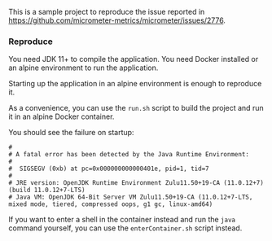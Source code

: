 This is a sample project to reproduce the issue reported in https://github.com/micrometer-metrics/micrometer/issues/2776.

### Reproduce
You need JDK 11+ to compile the application.
You need Docker installed or an alpine environment to run the application.

Starting up the application in an alpine environment is enough to reproduce it.

As a convenience, you can use the `run.sh` script to build the project and run it in an alpine Docker container.

You should see the failure on startup:

```
#
# A fatal error has been detected by the Java Runtime Environment:
#
#  SIGSEGV (0xb) at pc=0x000000000000401e, pid=1, tid=7
#
# JRE version: OpenJDK Runtime Environment Zulu11.50+19-CA (11.0.12+7) (build 11.0.12+7-LTS)
# Java VM: OpenJDK 64-Bit Server VM Zulu11.50+19-CA (11.0.12+7-LTS, mixed mode, tiered, compressed oops, g1 gc, linux-amd64)
```

If you want to enter a shell in the container instead and run the `java` command yourself, you can use the `enterContainer.sh` script instead.
